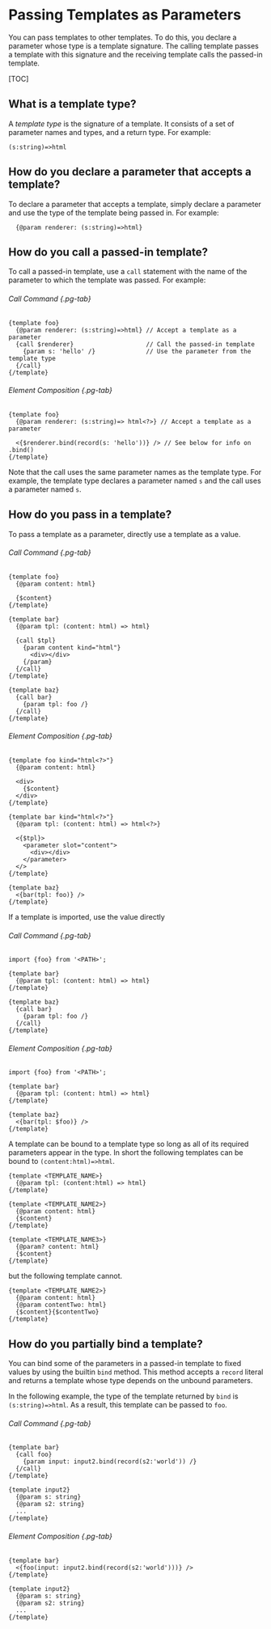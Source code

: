 # Passing Templates as Parameters

You can pass templates to other templates. To do this, you declare a parameter
whose type is a template signature. The calling template passes a template with
this signature and the receiving template calls the passed-in template.

[TOC]

## What is a template type?

A _template type_ is the signature of a template. It consists of a set of
parameter names and types, and a return type. For example:

```soy
(s:string)=>html
```

## How do you declare a parameter that accepts a template?

To declare a parameter that accepts a template, simply declare a parameter and
use the type of the template being passed in. For example:

```soy
  {@param renderer: (s:string)=>html}
```

## How do you call a passed-in template?

To call a passed-in template, use a `call` statement with the name of the
parameter to which the template was passed. For example:

<section class="polyglot">

###### Call Command {.pg-tab}

```soy
{template foo}
  {@param renderer: (s:string)=>html} // Accept a template as a parameter
  {call $renderer}                    // Call the passed-in template
    {param s: 'hello' /}              // Use the parameter from the template type
  {/call}
{/template}
```

###### Element Composition {.pg-tab}

```soy
{template foo}
  {@param renderer: (s:string)=> html<?>} // Accept a template as a parameter

  <{$renderer.bind(record(s: 'hello'))} /> // See below for info on .bind()
{/template}
```

</section>

Note that the call uses the same parameter names as the template type. For
example, the template type declares a parameter named `s` and the call uses a
parameter named `s`.

## How do you pass in a template?

To pass a template as a parameter, directly use a template as a value.

<section class="polyglot">

###### Call Command {.pg-tab}

```soy
{template foo}
  {@param content: html}

  {$content}
{/template}

{template bar}
  {@param tpl: (content: html) => html}

  {call $tpl}
    {param content kind="html"}
      <div></div>
    {/param}
  {/call}
{/template}

{template baz}
  {call bar}
    {param tpl: foo /}
  {/call}
{/template}
```

###### Element Composition {.pg-tab}

```soy
{template foo kind="html<?>"}
  {@param content: html}

  <div>
    {$content}
  </div>
{/template}

{template bar kind="html<?>"}
  {@param tpl: (content: html) => html<?>}

  <{$tpl}>
    <parameter slot="content">
      <div></div>
    </parameter>
  </>
{/template}

{template baz}
  <{bar(tpl: foo)} />
{/template}
```

</section>

If a template is imported, use the value directly

<section class="polyglot">

###### Call Command {.pg-tab}

```soy
import {foo} from '<PATH>';

{template bar}
  {@param tpl: (content: html) => html}
{/template}

{template baz}
  {call bar}
    {param tpl: foo /}
  {/call}
{/template}
```

###### Element Composition {.pg-tab}

```soy
import {foo} from '<PATH>';

{template bar}
  {@param tpl: (content: html) => html}
{/template}

{template baz}
  <{bar(tpl: $foo)} />
{/template}
```

</section>

A template can be bound to a template type so long as all of its required
parameters appear in the type. In short the following templates can be bound to
`(content:html)=>html`.

```soy
{template <TEMPLATE_NAME>}
  {@param tpl: (content:html) => html}
{/template}

{template <TEMPLATE_NAME2>}
  {@param content: html}
  {$content}
{/template}

{template <TEMPLATE_NAME3>}
  {@param? content: html}
  {$content}
{/template}
```

but the following template cannot.

```soy
{template <TEMPLATE_NAME2>}
  {@param content: html}
  {@param contentTwo: html}
  {$content}{$contentTwo}
{/template}
```

## How do you partially bind a template?

You can bind some of the parameters in a passed-in template to fixed values by
using the builtin `bind` method. This method accepts a `record` literal and
returns a template whose type depends on the unbound parameters.

In the following example, the type of the template returned by `bind` is
`(s:string)=>html`. As a result, this template can be passed to `foo`.

<section class="polyglot">

###### Call Command {.pg-tab}

```soy
{template bar}
  {call foo}
    {param input: input2.bind(record(s2:'world')) /}
  {/call}
{/template}

{template input2}
  {@param s: string}
  {@param s2: string}
  ...
{/template}
```

###### Element Composition {.pg-tab}

```soy
{template bar}
  <{foo(input: input2.bind(record(s2:'world')))} />
{/template}

{template input2}
  {@param s: string}
  {@param s2: string}
  ...
{/template}
```

</section>

<br>
